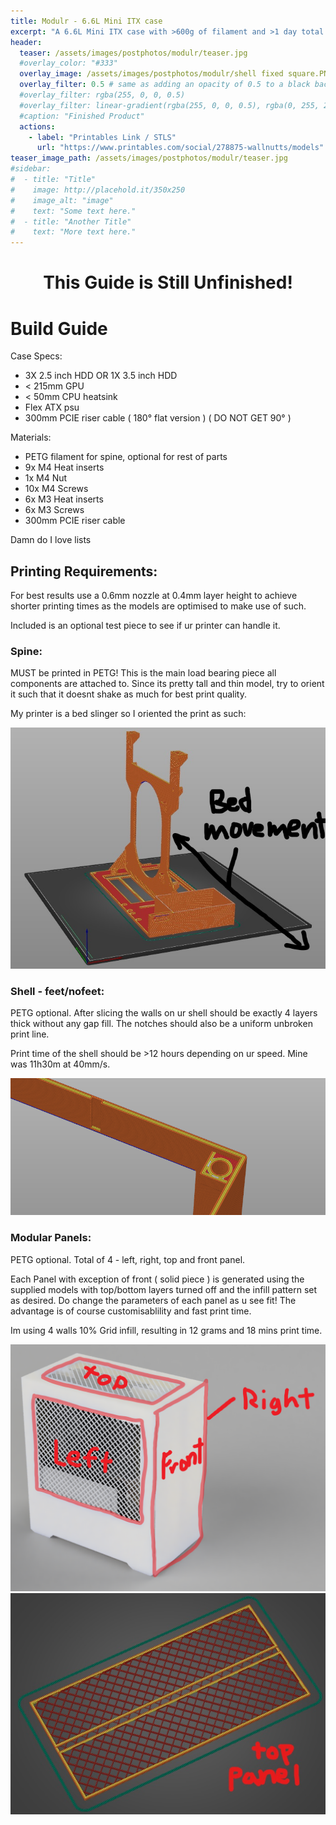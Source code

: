 ```yaml
---
title: Modulr - 6.6L Mini ITX case
excerpt: "A 6.6L Mini ITX case with >600g of filament and >1 day total print time."
header:
  teaser: /assets/images/postphotos/modulr/teaser.jpg
  #overlay_color: "#333"
  overlay_image: /assets/images/postphotos/modulr/shell fixed square.PNG
  overlay_filter: 0.5 # same as adding an opacity of 0.5 to a black background
  #overlay_filter: rgba(255, 0, 0, 0.5)
  #overlay_filter: linear-gradient(rgba(255, 0, 0, 0.5), rgba(0, 255, 255, 0.5))
  #caption: "Finished Product"
  actions:
    - label: "Printables Link / STLS"
      url: "https://www.printables.com/social/278875-wallnutts/models"
teaser_image_path: /assets/images/postphotos/modulr/teaser.jpg
#sidebar:
#  - title: "Title"
#    image: http://placehold.it/350x250
#    image_alt: "image"
#    text: "Some text here."
#  - title: "Another Title"
#    text: "More text here."
---
```


# <center> This Guide is Still Unfinished! </center>

# Build Guide

Case Specs:
- 3X 2.5 inch HDD OR 1X 3.5 inch HDD
- < 215mm GPU
- < 50mm CPU heatsink
- Flex ATX psu
- 300mm PCIE riser cable ( 180° flat version ) ( DO NOT GET 90° )

Materials: 
- PETG filament for spine, optional for rest of parts
- 9x M4 Heat inserts
- 1x M4 Nut
- 10x M4 Screws
- 6x M3 Heat inserts
- 6x M3 Screws
- 300mm PCIE riser cable

Damn do I love lists

## Printing Requirements:

For best results use a 0.6mm nozzle at 0.4mm layer height to achieve shorter printing times as the models are optimised to make use of such.

Included is an optional test piece to see if ur printer can handle it.

### Spine:

MUST be printed in PETG! This is the main load bearing piece all components are attached to. Since its pretty tall and thin model, try to orient it such that it doesnt shake as much for best print quality.

My printer is a bed slinger so I oriented the print as such:

![](/assets/images/postphotos/modulr/spine.jpg "Spine")

### Shell - feet/nofeet:

PETG optional. After slicing the walls on ur shell should be exactly 4 layers thick without any gap fill. The notches should also be a uniform unbroken print line. 

Print time of the shell should be >12 hours depending on ur speed. Mine was 11h30m at 40mm/s.

![](/assets/images/postphotos/modulr/4walls.PNG "4Walls")

### Modular Panels:

PETG optional. Total of 4 - left, right, top and front panel. 

Each Panel with exception of front ( solid piece ) is generated using the supplied models with top/bottom layers turned off and the infill pattern set as desired. Do change the parameters of each panel as u see fit! The advantage is of course customisablility and fast print time.

Im using 4 walls 10% Grid infill, resulting in 12 grams and 18 mins print time.

![](/assets/images/postphotos/modulr/shell_swappable_square.png "Panels")
![](/assets/images/postphotos/modulr/toppanel.jpg "Top panel")



